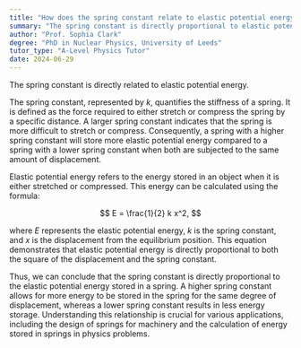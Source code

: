 ```yaml
---
title: "How does the spring constant relate to elastic potential energy?"
summary: "The spring constant is directly proportional to elastic potential energy."
author: "Prof. Sophia Clark"
degree: "PhD in Nuclear Physics, University of Leeds"
tutor_type: "A-Level Physics Tutor"
date: 2024-06-29
---
```


The spring constant is directly related to elastic potential energy.

The spring constant, represented by $k$, quantifies the stiffness of a spring. It is defined as the force required to either stretch or compress the spring by a specific distance. A larger spring constant indicates that the spring is more difficult to stretch or compress. Consequently, a spring with a higher spring constant will store more elastic potential energy compared to a spring with a lower spring constant when both are subjected to the same amount of displacement.

Elastic potential energy refers to the energy stored in an object when it is either stretched or compressed. This energy can be calculated using the formula:

$$
E = \frac{1}{2} k x^2,
$$

where $E$ represents the elastic potential energy, $k$ is the spring constant, and $x$ is the displacement from the equilibrium position. This equation demonstrates that elastic potential energy is directly proportional to both the square of the displacement and the spring constant.

Thus, we can conclude that the spring constant is directly proportional to the elastic potential energy stored in a spring. A higher spring constant allows for more energy to be stored in the spring for the same degree of displacement, whereas a lower spring constant results in less energy storage. Understanding this relationship is crucial for various applications, including the design of springs for machinery and the calculation of energy stored in springs in physics problems.
    